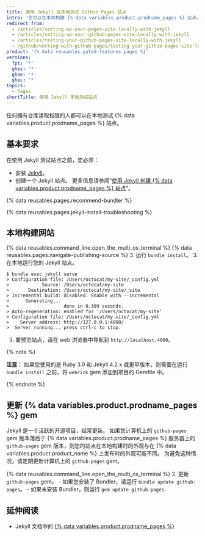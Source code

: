 ```yaml
---
title: 使用 Jekyll 在本地测试 GitHub Pages 站点
intro: '您可以在本地构建 {% data variables.product.prodname_pages %} 站点，以预览和测试对站点的更改。'
redirect_from:
  - /articles/setting-up-your-pages-site-locally-with-jekyll
  - /articles/setting-up-your-github-pages-site-locally-with-jekyll
  - /articles/testing-your-github-pages-site-locally-with-jekyll
  - /github/working-with-github-pages/testing-your-github-pages-site-locally-with-jekyll
product: '{% data reusables.gated-features.pages %}'
versions:
  fpt: '*'
  ghes: '*'
  ghae: '*'
  ghec: '*'
topics:
  - Pages
shortTitle: 使用 Jekyll 本地测试站点
---
```


任何拥有仓库读取权限的人都可以在本地测试 {% data variables.product.prodname_pages %} 站点。

## 基本要求

在使用 Jekyll 测试站点之前，您必须：
  - 安装 [Jekyll](https://jekyllrb.com/docs/installation/)。
  - 创建一个 Jekyll 站点。 更多信息请参阅“[使用 Jekyll 创建 {% data variables.product.prodname_pages %} 站点](/articles/creating-a-github-pages-site-with-jekyll)”。

{% data reusables.pages.recommend-bundler %}

{% data reusables.pages.jekyll-install-troubleshooting %}

## 本地构建网站

{% data reusables.command_line.open_the_multi_os_terminal %}
{% data reusables.pages.navigate-publishing-source %}
3. 运行 `bundle install`。
3. 在本地运行您的 Jekyll 站点。
  ```shell
  $ bundle exec jekyll serve
  > Configuration file: /Users/octocat/my-site/_config.yml
  >            Source: /Users/octocat/my-site
  >       Destination: /Users/octocat/my-site/_site
  > Incremental build: disabled. Enable with --incremental
  >      Generating...
  >                    done in 0.309 seconds.
  > Auto-regeneration: enabled for '/Users/octocat/my-site'
  > Configuration file: /Users/octocat/my-site/_config.yml
  >    Server address: http://127.0.0.1:4000/
  >  Server running... press ctrl-c to stop.
  ```
3. 要预览站点，请在 web 浏览器中导航到 `http://localhost:4000`。

{% note %}

**注意：** 如果您使用的是 Ruby 3.0 和 Jekyll 4.2.x 或更早版本，则需要在运行 `bundle install` 之前，将 `webrick` gem 添加到项目的 Gemfile 中。

{% endnote %}

## 更新 {% data variables.product.prodname_pages %} gem

Jekyll 是一个活跃的开源项目，经常更新。 如果您计算机上的 `github-pages` gem 版本落后于 {% data variables.product.prodname_pages %} 服务器上的 `github-pages` gem 版本，则您的站点在本地构建时的外观与在 {% data variables.product.product_name %} 上发布时的外观可能不同。 为避免这种情况，请定期更新计算机上的 `github-pages` gem。

{% data reusables.command_line.open_the_multi_os_terminal %}
2. 更新 `github-pages` gem。
    - 如果您安装了 Bundler，请运行 `bundle update github-pages`。
    - 如果未安装 Bundler，则运行 `gem update github-pages`.

## 延伸阅读

- Jekyll 文档中的 [{% data variables.product.prodname_pages %}](http://jekyllrb.com/docs/github-pages/)
